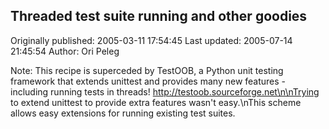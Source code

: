 ## Threaded test suite running and other goodies 
Originally published: 2005-03-11 17:54:45 
Last updated: 2005-07-14 21:45:54 
Author: Ori Peleg 
 
Note: This recipe is superceded by TestOOB, a Python unit testing framework that extends unittest and provides many new features - including running tests in threads! http://testoob.sourceforge.net\n\nTrying to extend unittest to provide extra features wasn't easy.\nThis scheme allows easy extensions for running existing test suites.